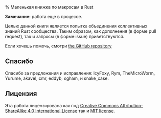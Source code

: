 % Маленькая книжка по макросам в Rust

**Замечание**: работа еще в процессе.

Целью данной книги является попытка объединения коллективных знаний Rust сообщества.  Таким образом, как дополнения  (в форме pull request), так и запросы (в форме issue) приветствуются.

Если хочешь помочь, смотри [the GitHub repository](https://github.com/DanielKeep/tlborm/)

## Спасибо

Спасибо за предложения и исправления: IcyFoxy, Rym, TheMicroWorm, Yurume, akavel, cmr, eddyb, ogham, и snake_case.

## Лицензия

Эта работа лицензирована как под [Creative Commons Attribution-ShareAlike 4.0 International License](http://creativecommons.org/licenses/by-sa/4.0/) так и [MIT license](http://opensource.org/licenses/MIT).

